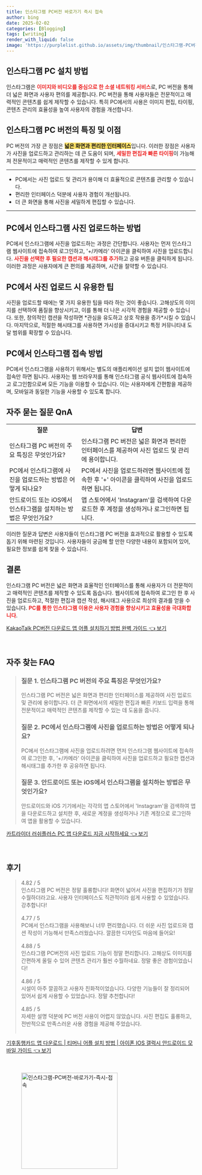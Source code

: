 ```yaml
---
title: 인스타그램 PC버전 바로가기 즉시 접속
author: bing
date: 2025-02-02
categories: [Blogging]
tags: [writing]
render_with_liquid: false
image: 'https://purplelist.github.io/assets/img/thumbnail/인스타그램-PC버전-바로가기-즉시-접속.webp'
---
```



<h2 id='인스타그램_PC_설치_방법'>인스타그램 PC 설치 방법</h2>

<p>인스타그램은 <b><span style="color: #ee2323;">이미지와 비디오를 중심으로 한 소셜 네트워킹 서비스</span></b>로, PC 버전을 통해 더 넓은 화면과 사용자 편의를 제공합니다. PC 버전을 통해 사용자들은 전문적이고 매력적인 콘텐츠를 쉽게 제작할 수 있습니다. 특히 PC에서의 사용은 이미지 편집, 타이핑, 콘텐츠 관리의 효율성을 높여 사용자의 경험을 개선합니다.</p>

<h2 id='인스타그램_PC_버전의_특징_및_이점'>인스타그램 PC 버전의 특징 및 이점</h2>

<p>PC 버전의 가장 큰 장점은 <b><span style="background-color: #ffe066;">넓은 화면과 편리한 인터페이스</span></b>입니다. 이러한 장점은 사용자가 사진을 업로드하고 관리하는 데 큰 도움이 되며, <b><span style="color: #ee2323;">세밀한 편집과 빠른 타이핑</span></b>이 가능해져 전문적이고 매력적인 콘텐츠를 제작할 수 있게 합니다.</p>

<hr />

<ul>
    <li>PC에서는 사진 업로드 및 관리가 용이해 더 효율적으로 콘텐츠를 관리할 수 있습니다.</li>
    <li>편리한 인터페이스 덕분에 사용자 경험이 개선됩니다.</li>
    <li>더 큰 화면을 통해 사진을 세밀하게 편집할 수 있습니다.</li>
</ul>

<hr />

<h2 id='PC에서의_사진_업로드_방법'>PC에서 인스타그램 사진 업로드하는 방법</h2>

<p>PC에서 인스타그램에 사진을 업로드하는 과정은 간단합니다. 사용자는 먼저 인스타그램 웹사이트에 접속하여 로그인하고, '+/카메라' 아이콘을 클릭하여 사진을 업로드합니다. <b><span style="color: #ee2323;">사진을 선택한 후 필요한 캡션과 해시태그를 추가</span></b>하고 공유 버튼을 클릭하게 됩니다. 이러한 과정은 사용자에게 큰 편의를 제공하며, 시간을 절약할 수 있습니다.</p>

<h2 id='PC에서의_사진_업로드_팁'>PC에서 사진 업로드 시 유용한 팁</h2>

<p>사진을 업로드할 때에는 몇 가지 유용한 팁을 따라 하는 것이 좋습니다. 고해상도의 이미지를 선택하여 품질을 향상시키고, 이를 통해 더 나은 시각적 경험을 제공할 수 있습니다. 또한, 창의적인 캡션을 작성하면 *관심을 유도하고 상호 작용을 증가*시킬 수 있습니다. 마지막으로, 적절한 해시태그를 사용하면 가시성을 증대시키고 특정 커뮤니티내 도달 범위를 확장할 수 있습니다.</p>

<h2 id='PC에서_인스타그램_접속하는_방법'>PC에서 인스타그램 접속 방법</h2>

<p>PC에서 인스타그램을 사용하기 위해서는 별도의 애플리케이션 설치 없이 웹사이트에 접속만 하면 됩니다. 사용자는 웹 브라우저를 통해 인스타그램 공식 웹사이트에 접속하고 로그인함으로써 모든 기능을 이용할 수 있습니다. 이는 사용자에게 간편함을 제공하며, 모바일과 동일한 기능을 사용할 수 있도록 합니다.</p>

<h2 id='자주_묻는_질문_QnA'>자주 묻는 질문 QnA</h2>

<table>
    <tr>
        <td style="text-align: center; height: 17px;"><b>질문</b></td>
        <td style="text-align: center; height: 17px;"><b>답변</b></td>
    </tr>
    <tr>
        <td>인스타그램 PC 버전의 주요 특징은 무엇인가요?</td>
        <td>인스타그램 PC 버전은 넓은 화면과 편리한 인터페이스를 제공하여 사진 업로드 및 관리에 용이합니다.</td>
    </tr>
    <tr>
        <td>PC에서 인스타그램에 사진을 업로드하는 방법은 어떻게 되나요?</td>
        <td>PC에서 사진을 업로드하려면 웹사이트에 접속한 후 '+' 아이콘을 클릭하여 사진을 업로드하면 됩니다.</td>
    </tr>
    <tr>
        <td>안드로이드 또는 iOS에서 인스타그램을 설치하는 방법은 무엇인가요?</td>
        <td>앱 스토어에서 'Instagram'을 검색하여 다운로드한 후 계정을 생성하거나 로그인하면 됩니다.</td>
    </tr>
</table>

<p>이러한 질문과 답변은 사용자들이 인스타그램 PC 버전을 효과적으로 활용할 수 있도록 돕기 위해 마련된 것입니다. 사용자들이 궁금해 할 만한 다양한 내용이 포함되어 있어, 필요한 정보를 쉽게 찾을 수 있습니다.</p>

<h2 id='결론'>결론</h2>

<p>인스타그램 PC 버전은 넓은 화면과 효율적인 인터페이스를 통해 사용자가 더 전문적이고 매력적인 콘텐츠를 제작할 수 있도록 돕습니다. 웹사이트에 접속하여 로그인 한 후 사진을 업로드하고, 적절한 편집과 캡션 작성, 해시태그 사용으로 최상의 결과를 얻을 수 있습니다. <b><span style="color: #ee2323;">PC를 통한 인스타그램 이용은 사용자 경험을 향상시키고 효율성을 극대화합니다</span></b>.</p>


<p><a class="click-button" title="KakaoTalk PC버전 다운로드 앱 어플 설치하기 방법 완벽 가이드" href="https://purplelist.github.io/posts/KakaoTalk-PC%EB%B2%84%EC%A0%84-%EB%8B%A4%EC%9A%B4%EB%A1%9C%EB%93%9C-%EC%95%B1-%EC%96%B4%ED%94%8C-%EC%84%A4%EC%B9%98%ED%95%98%EA%B8%B0-%EB%B0%A9%EB%B2%95-%EC%99%84%EB%B2%BD-%EA%B0%80%EC%9D%B4%EB%93%9C/" rel="dofollow">KakaoTalk PC버전 다운로드 앱 어플 설치하기 방법 완벽 가이드 👈 보기</a></p><br>
<h2 id='자주_찾는_FAQ'>자주 찾는 FAQ</h2>
<div itemscope="" itemtype="https://schema.org/FAQPage"> 
<blockquote> 
<div itemscope="" itemprop="mainEntity" itemtype="https://schema.org/Question"> 
<h3 itemprop="name">질문 1. 인스타그램 PC 버전의 주요 특징은 무엇인가요?</h3> 
<div itemscope="" itemprop="acceptedAnswer" itemtype="https://schema.org/Answer"> 
<span itemprop="text"> 
<p>인스타그램 PC 버전은 넓은 화면과 편리한 인터페이스를 제공하여 사진 업로드 및 관리에 용이합니다. 더 큰 화면에서의 세밀한 편집과 빠른 키보드 입력을 통해 전문적이고 매력적인 콘텐츠를 제작할 수 있는 데 도움을 줍니다.</p> 
</span> 
</div> 
</div> 

<div itemscope="" itemprop="mainEntity" itemtype="https://schema.org/Question"> 
<h3 itemprop="name">질문 2. PC에서 인스타그램에 사진을 업로드하는 방법은 어떻게 되나요?</h3> 
<div itemscope="" itemprop="acceptedAnswer" itemtype="https://schema.org/Answer"> 
<span itemprop="text"> 
<p>PC에서 인스타그램에 사진을 업로드하려면 먼저 인스타그램 웹사이트에 접속하여 로그인한 후, '+/카메라' 아이콘을 클릭하여 사진을 업로드하고 필요한 캡션과 해시태그를 추가한 후 공유하면 됩니다.</p> 
</span> 
</div> 
</div> 

<div itemscope="" itemprop="mainEntity" itemtype="https://schema.org/Question"> 
<h3 itemprop="name">질문 3. 안드로이드 또는 iOS에서 인스타그램을 설치하는 방법은 무엇인가요?</h3> 
<div itemscope="" itemprop="acceptedAnswer" itemtype="https://schema.org/Answer"> 
<span itemprop="text"> 
<p>안드로이드와 iOS 기기에서는 각각의 앱 스토어에서 'Instagram'을 검색하여 앱을 다운로드하고 설치한 후, 새로운 계정을 생성하거나 기존 계정으로 로그인하여 앱을 활용할 수 있습니다.</p> 
</span> 
</div> 
</div> 
</blockquote> 
</div>
<p><a class="click-button" title="카트라이더 러쉬플러스 PC 앱 다운로드 지금 시작하세요" href="https://purplelist.github.io/posts/%EC%B9%B4%ED%8A%B8%EB%9D%BC%EC%9D%B4%EB%8D%94-%EB%9F%AC%EC%89%AC%ED%94%8C%EB%9F%AC%EC%8A%A4-PC-%EC%95%B1-%EB%8B%A4%EC%9A%B4%EB%A1%9C%EB%93%9C-%EC%A7%80%EA%B8%88-%EC%8B%9C%EC%9E%91%ED%95%98%EC%84%B8%EC%9A%94/" rel="dofollow">카트라이더 러쉬플러스 PC 앱 다운로드 지금 시작하세요 👈 보기</a></p><br>
<h2 id='후기'>후기</h2>
<div itemscope itemtype="https://schema.org/Product">
  <blockquote>
  <div itemprop="review" itemscope itemtype="https://schema.org/Review">
      <div itemprop="reviewRating" itemscope itemtype="https://schema.org/Rating"> <span itemprop="ratingValue">4.82</span> / <span itemprop="bestRating">5</span> </div>
      <span itemprop="reviewBody">인스타그램 PC 버전은 정말 훌륭합니다! 화면이 넓어서 사진을 편집하기가 정말 수월하더라고요. 사용자 인터페이스도 직관적이라 쉽게 사용할 수 있었습니다. 강추합니다!</span>
  </div>
  <br>
  <div itemprop="review" itemscope itemtype="https://schema.org/Review">
      <div itemprop="reviewRating" itemscope itemtype="https://schema.org/Rating"> <span itemprop="ratingValue">4.77</span> / <span itemprop="bestRating">5</span> </div>
      <span itemprop="reviewBody">PC에서 인스타그램을 사용해보니 너무 편리했습니다. 더 쉬운 사진 업로드와 캡션 작성이 가능해서 만족스러웠습니다. 깔끔한 디자인도 마음에 들어요!</span>
  </div>
  <br>
  <div itemprop="review" itemscope itemtype="https://schema.org/Review">
      <div itemprop="reviewRating" itemscope itemtype="https://schema.org/Rating"> <span itemprop="ratingValue">4.88</span> / <span itemprop="bestRating">5</span> </div>
      <span itemprop="reviewBody">인스타그램 PC버전의 사진 업로드 기능이 정말 편리합니다. 고해상도 이미지를 간편하게 올릴 수 있어 콘텐츠 관리가 훨씬 수월하네요. 정말 좋은 경험이었습니다!</span>
  </div>
  <br>
  <div itemprop="review" itemscope itemtype="https://schema.org/Review">
      <div itemprop="reviewRating" itemscope itemtype="https://schema.org/Rating"> <span itemprop="ratingValue">4.86</span> / <span itemprop="bestRating">5</span> </div>
      <span itemprop="reviewBody">시설이 아주 깔끔하고 사용자 친화적이었습니다. 다양한 기능들이 잘 정리되어 있어서 쉽게 사용할 수 있었습니다. 정말 추천합니다!</span>
  </div>
  <br>
  <div itemprop="review" itemscope itemtype="https://schema.org/Review">
      <div itemprop="reviewRating" itemscope itemtype="https://schema.org/Rating"> <span itemprop="ratingValue">4.85</span> / <span itemprop="bestRating">5</span> </div>
      <span itemprop="reviewBody">자세한 설명 덕분에 PC 버전 사용이 어렵지 않았습니다. 사진 편집도 훌륭하고, 전반적으로 만족스러운 사용 경험을 제공해 주었습니다.</span>
  </div>
  <br>
  </blockquote>
</div>
<p><a class="click-button" title="기후동행카드 앱 다운로드 | 티머니 어플 설치 방법 | 아이폰 IOS 갤럭시 안드로이드 모바일 가이드" href="https://purplelist.github.io/posts/%EA%B8%B0%ED%9B%84%EB%8F%99%ED%96%89%EC%B9%B4%EB%93%9C-%EC%95%B1-%EB%8B%A4%EC%9A%B4%EB%A1%9C%EB%93%9C-%ED%8B%B0%EB%A8%B8%EB%8B%88-%EC%96%B4%ED%94%8C-%EC%84%A4%EC%B9%98-%EB%B0%A9%EB%B2%95-%EC%95%84%EC%9D%B4%ED%8F%B0-IOS-%EA%B0%A4%EB%9F%AD%EC%8B%9C-%EC%95%88%EB%93%9C%EB%A1%9C%EC%9D%B4%EB%93%9C-%EB%AA%A8%EB%B0%94%EC%9D%BC-%EA%B0%80%EC%9D%B4%EB%93%9C/" rel="dofollow">기후동행카드 앱 다운로드 | 티머니 어플 설치 방법 | 아이폰 IOS 갤럭시 안드로이드 모바일 가이드 👈 보기</a></p><br>
<figure class="image"><img src="https://purplelist.github.io/assets/img/thumbnail/인스타그램-PC버전-바로가기-즉시-접속.webp" alt="인스타그램-PC버전-바로가기-즉시-접속" width="256" height="256"></figure>
